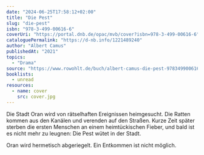 ```yaml
---
date: "2024-06-25T17:58:12+02:00"
title: "Die Pest"
slug: "die-pest"
isbn: "978-3-499-00616-6"
coverUri: "https://portal.dnb.de/opac/mvb/cover?isbn=978-3-499-00616-6"
cataloguePermalink: "https://d-nb.info/1221489240"
author: "Albert Camus"
publishedAt: "2021"
topics:
  - "Drama"
source: "https://www.rowohlt.de/buch/albert-camus-die-pest-9783499006166"
booklists:
  - unread
resources:
  - name: cover
    src: cover.jpg
---
```


Die Stadt Oran wird von rätselhaften Ereignissen heimgesucht. Die Ratten kommen 
aus den Kanälen und verenden auf den Straßen. Kurze Zeit später sterben die 
ersten Menschen an einem heimtückischen Fieber, und bald ist es nicht mehr zu 
leugnen: Die Pest wütet in der Stadt.

Oran wird hermetisch abgeriegelt. Ein Entkommen ist nicht möglich.